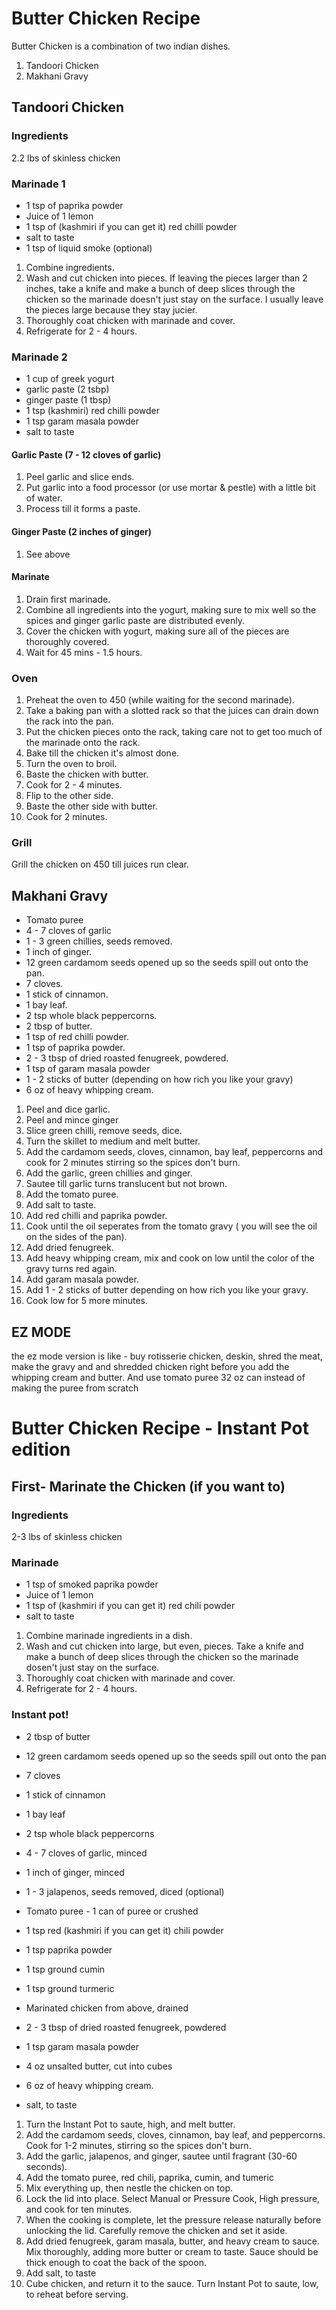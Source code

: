 # Butter Chicken Recipe

Butter Chicken is a combination of two indian dishes.
1. Tandoori Chicken
2. Makhani Gravy

## Tandoori Chicken
### Ingredients
2.2 lbs of skinless chicken

### Marinade 1
- 1 tsp of paprika powder
- Juice of 1 lemon
- 1 tsp of (kashmiri if you can get it) red chilli powder
- salt to taste
- 1 tsp of liquid smoke (optional)

1. Combine ingredients.
2. Wash and cut chicken into pieces. If leaving the pieces larger than 2 inches, take a knife and make a bunch of deep slices through the chicken so the marinade doesn't just stay on the surface. I usually leave the pieces large because they stay jucier.
3. Thoroughly coat chicken with marinade and cover.
4. Refrigerate for 2 - 4 hours.

### Marinade 2
- 1 cup of greek yogurt
- garlic paste (2 tsbp)
- ginger paste (1 tbsp)
- 1 tsp (kashmiri) red chilli powder
- 1 tsp garam masala powder
- salt to taste

#### Garlic Paste (7 - 12 cloves of garlic)
1. Peel garlic and slice ends.
2. Put garlic into a food processor (or use mortar & pestle) with a little bit of water.
3. Process till it forms a paste.

#### Ginger Paste (2 inches of ginger)
1. See above  
  
#### Marinate
1. Drain first marinade.
2. Combine all ingredients into the yogurt, making sure to mix well so the spices and ginger garlic paste are distributed evenly.
3. Cover the chicken with yogurt, making sure all of the pieces are thoroughly covered.
4. Wait for 45 mins - 1.5 hours.

### Oven
1. Preheat the oven to 450 (while waiting for the second marinade).
2. Take a baking pan with a slotted rack so that the juices can drain down the rack into the pan.
3. Put the chicken pieces onto the rack, taking care not to get too much of the marinade onto the rack.
4. Bake till the chicken it's almost done.
5. Turn the oven to broil.
6. Baste the chicken with butter.
7. Cook for 2 - 4 minutes.
8. Flip to the other side.
9. Baste the other side with butter.
9. Cook for 2 minutes.

### Grill
Grill the chicken on 450 till juices run clear.

## Makhani Gravy
- Tomato puree
- 4 - 7 cloves of garlic
- 1 - 3 green chillies, seeds removed.
- 1 inch of ginger.
- 12 green cardamom seeds opened up so the seeds spill out onto the pan.
- 7 cloves.
- 1 stick of cinnamon.
- 1 bay leaf.
- 2 tsp whole black peppercorns.
- 2 tbsp of butter.
- 1 tsp of red chilli powder.
- 1 tsp of paprika powder.
- 2 - 3 tbsp of dried roasted fenugreek, powdered.
- 1 tsp of garam masala powder
- 1 - 2 sticks of butter (depending on how rich you like your gravy)
- 6 oz of heavy whipping cream.

1. Peel and dice garlic.
2. Peel and mince ginger
3. Slice green chilli, remove seeds, dice.
4. Turn the skillet to medium and melt butter.
5. Add the cardamom seeds, cloves, cinnamon, bay leaf, peppercorns and cook for 2 minutes stirring so the spices don't burn.
6. Add the garlic, green chillies and ginger.
7. Sautee till garlic turns translucent but not brown.
8. Add the tomato puree.
9. Add salt to taste.
9. Add red chilli and paprika powder.
10. Cook until the oil seperates from the tomato gravy ( you will see the oil on the sides of the pan).
11. Add dried fenugreek.
12. Add heavy whipping cream, mix and cook on low until the color of the gravy turns red again.
14. Add garam masala powder.
13. Add 1 - 2 sticks of butter depending on how rich you like your gravy.
14. Cook low for 5 more minutes.

## EZ MODE
the ez mode version is like - buy rotisserie chicken, deskin, shred the meat, make the gravy and and shredded chicken right before you add the whipping cream and butter. And use tomato puree 32 oz can instead of making the puree from scratch

# Butter Chicken Recipe - Instant Pot edition

## First- Marinate the Chicken (if you want to)
### Ingredients
2-3 lbs of skinless chicken

### Marinade
- 1 tsp of smoked paprika powder
- Juice of 1 lemon
- 1 tsp of (kashmiri if you can get it) red chili powder
- salt to taste

1. Combine marinade ingredients in a dish.
2. Wash and cut chicken into large, but even, pieces. Take a knife and make a bunch of deep slices through the chicken so the marinade dosen't just stay on the surface.
3. Thoroughly coat chicken with marinade and cover.
4. Refrigerate for 2 - 4 hours.

### Instant pot!  
- 2 tbsp of butter 

- 12 green cardamom seeds opened up so the seeds spill out onto the pan
- 7 cloves  
- 1 stick of cinnamon  
- 1 bay leaf  
- 2 tsp whole black peppercorns  

- 4 - 7 cloves of garlic, minced 
- 1 inch of ginger, minced 
- 1 - 3 jalapenos, seeds removed, diced (optional)  

- Tomato puree - 1 can of puree or crushed
- 1 tsp red (kashmiri if you can get it) chili powder  
- 1 tsp paprika powder
- 1 tsp ground cumin  
- 1 tsp ground turmeric  

- Marinated chicken from above, drained
- 2 - 3 tbsp of dried roasted fenugreek, powdered
- 1 tsp garam masala powder
- 4 oz unsalted butter, cut into cubes
- 6 oz of heavy whipping cream.
- salt, to taste

1. Turn the Instant Pot to saute, high, and melt butter.
2. Add the cardamom seeds, cloves, cinnamon, bay leaf, and peppercorns. Cook for 1-2 minutes, stirring so the spices don't burn. 
3. Add the garlic, jalapenos, and ginger, sautee until fragrant (30-60 seconds).
4. Add the tomato puree, red chili, paprika, cumin, and tumeric
5. Mix everything up, then nestle the chicken on top.
6. Lock the lid into place. Select Manual or Pressure Cook, High pressure, and cook for ten minutes.
7. When the cooking is complete, let the pressure release naturally before unlocking the lid. Carefully remove the chicken and set it aside.
8. Add dried fenugreek, garam masala, butter, and heavy cream to sauce. Mix thoroughly, adding more butter or cream to taste. Sauce should be thick enough to coat the back of the spoon.
9. Add salt, to taste
10. Cube chicken, and return it to the sauce. Turn Instant Pot to saute, low, to reheat before serving.
